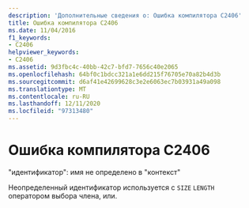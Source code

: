 ```yaml
---
description: 'Дополнительные сведения о: Ошибка компилятора C2406'
title: Ошибка компилятора C2406
ms.date: 11/04/2016
f1_keywords:
- C2406
helpviewer_keywords:
- C2406
ms.assetid: 9d3fbc4c-40bb-42c7-bfd7-7656c40e2065
ms.openlocfilehash: 64bf0c1bdcc321a1e6dd215f76705e70a82b4d3b
ms.sourcegitcommit: d6af41e42699628c3e2e6063ec7b03931a49a098
ms.translationtype: MT
ms.contentlocale: ru-RU
ms.lasthandoff: 12/11/2020
ms.locfileid: "97313480"
---
```

# <a name="compiler-error-c2406"></a>Ошибка компилятора C2406

"идентификатор": имя не определено в "контекст"

Неопределенный идентификатор используется с `SIZE` `LENGTH` оператором выбора члена, или.
